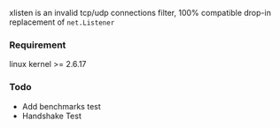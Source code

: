 xlisten is an invalid tcp/udp connections filter, 100% compatible drop-in replacement of `net.Listener`

### Requirement
linux kernel >= 2.6.17

### Todo
* Add benchmarks test
* Handshake Test